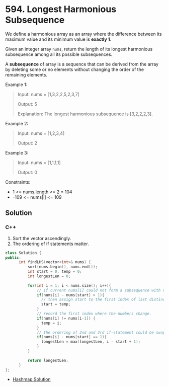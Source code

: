 # 594. Longest Harmonious Subsequence

We define a harmonious array as an array where the difference between its maximum value and its minimum value is **exactly 1**.

Given an integer array `nums`, return the length of its longest harmonious subsequence among all its possible subsequences.

A **subsequence** of array is a sequence that can be derived from the array by deleting some or no elements without changing the order of the remaining elements. 

Example 1:

> Input: nums = [1,3,2,2,5,2,3,7]
> 
> Output: 5
> 
> Explanation: The longest harmonious subsequence is [3,2,2,2,3].

Example 2:

> Input: nums = [1,2,3,4]
> 
> Output: 2

Example 3:

> Input: nums = [1,1,1,1]
> 
> Output: 0

Constraints:

* 1 <= nums.length <= 2 * 104
* -109 <= nums[i] <= 109

## Solution 

### C++

1. Sort the vector ascendingly. 
2. The ordering of if statements matter. 
```C++
class Solution {
public:
      int findLHS(vector<int>& nums) {
          sort(nums.begin(), nums.end());
          int start = 0, temp = 0;
          int longestLen = 0;
          
          for(int i = 1; i < nums.size(); i++){
              // if current nums[i] could not form a subsequence with nums[start]
              if(nums[i] - nums[start] > 1){
                // then assign start to the first index of last distinct number, i.e., [2(start), 2, 2, 3(temp), 3, 3, 5(i)]
                start = temp;    
              }                 
              // record the first index where the numbers change. 
              if(nums[i] != nums[i-1]) {
                temp = i;  
              }       
              // the ordering of 2nd and 3rd if-statement could be swapped but 3rd if-statement must appear after 1st if-statement.
              if(nums[i] - nums[start] == 1){
                longestLen = max(longestLen, i - start + 1);      
              }
          }
          
          return longestLen;
      }
};
```

* [Hashmap Solution](../hashmap/594.-longest-harmonious-subsequence.md)
